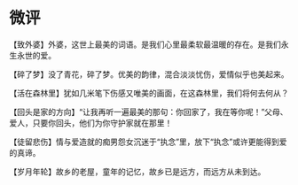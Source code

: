 # 微评

【致外婆】外婆，这世上最美的词语。是我们心里最柔软最温暖的存在。是我们永生永世的爱。 

【碎了梦】没了青花，碎了梦。优美的韵律，混合淡淡忧伤，爱情似乎也美起来。 

【活在森林里】犹如几米笔下伤感又唯美的画面，在这森林里，我们将何去何从？ 

【回头是家的方向】“让我再听一遍最美的那句：你回家了，我在等你呢！”父母、爱人，只要你回头，他们为你守护家就在那里！ 

【徒留悲伤】情与爱造就的痴男怨女沉迷于“执念”里，放下“执念”或许更能得到爱的真谛。 

【岁月年轮】故乡的老屋，童年的记忆，故乡已是远方，而远方从未到达。